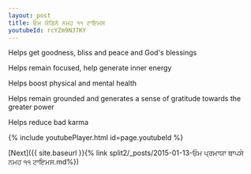 ```yaml
---
layout: post
title: ਓਮ ਯੋਗਿਨੇ ਨਮਹ ੧੧ ਟਾਇਮਸ
youtubeId: rcYZm9NJ7KY
---
```

 
 
Helps get goodness, bliss and peace and God's blessings
 
Helps remain focused, help generate inner energy 
 
Helps boost physical and mental health 
 
Helps remain grounded and generates a sense of gratitude towards the greater power 
 
Helps reduce bad karma
 
 
 
 


{% include youtubePlayer.html id=page.youtubeId %}
 
[Next]({{ site.baseurl }}{% link  split2/_posts/2015-01-13-ਓਮ ਪ੍ਰਮਾਯਾ ਥਾਪਸੇ ਨਮਹ ੧੧ ਟਾਇਮਸ.md%})
 
